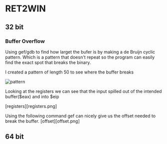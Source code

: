 # RET2WIN


## 32 bit

### Buffer Overflow

Using gef/gdb to find how larget the bufer is by making a de Bruijn cyclic pattern.
Which is a pattern that doesn't repeat so the program can easily find the exact spot that breaks the binary.

I created a pattern of length 50 to see where the buffer breaks

![pattern](pattern.png)

Looking at the registers we can see that the input spilled out of the intended buffer($eax) and into $eip

[registers][registers.png]


Using the following command gef can nicely give us the offset needed to break the buffer.
[offset][offset.png]


## 64 bit
